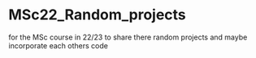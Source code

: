 # MSc22_Random_projects
 for the MSc course in 22/23 to share there random projects and maybe incorporate each others code
